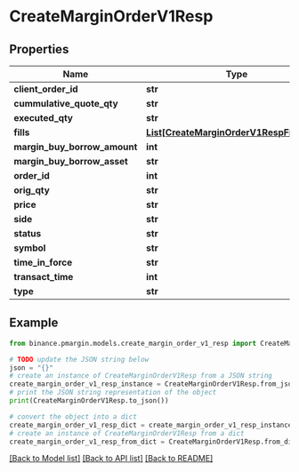 # CreateMarginOrderV1Resp


## Properties

Name | Type | Description | Notes
------------ | ------------- | ------------- | -------------
**client_order_id** | **str** |  | [optional] 
**cummulative_quote_qty** | **str** |  | [optional] 
**executed_qty** | **str** |  | [optional] 
**fills** | [**List[CreateMarginOrderV1RespFillsInner]**](CreateMarginOrderV1RespFillsInner.md) |  | [optional] 
**margin_buy_borrow_amount** | **int** |  | [optional] 
**margin_buy_borrow_asset** | **str** |  | [optional] 
**order_id** | **int** |  | [optional] 
**orig_qty** | **str** |  | [optional] 
**price** | **str** |  | [optional] 
**side** | **str** |  | [optional] 
**status** | **str** |  | [optional] 
**symbol** | **str** |  | [optional] 
**time_in_force** | **str** |  | [optional] 
**transact_time** | **int** |  | [optional] 
**type** | **str** |  | [optional] 

## Example

```python
from binance.pmargin.models.create_margin_order_v1_resp import CreateMarginOrderV1Resp

# TODO update the JSON string below
json = "{}"
# create an instance of CreateMarginOrderV1Resp from a JSON string
create_margin_order_v1_resp_instance = CreateMarginOrderV1Resp.from_json(json)
# print the JSON string representation of the object
print(CreateMarginOrderV1Resp.to_json())

# convert the object into a dict
create_margin_order_v1_resp_dict = create_margin_order_v1_resp_instance.to_dict()
# create an instance of CreateMarginOrderV1Resp from a dict
create_margin_order_v1_resp_from_dict = CreateMarginOrderV1Resp.from_dict(create_margin_order_v1_resp_dict)
```
[[Back to Model list]](../README.md#documentation-for-models) [[Back to API list]](../README.md#documentation-for-api-endpoints) [[Back to README]](../README.md)



